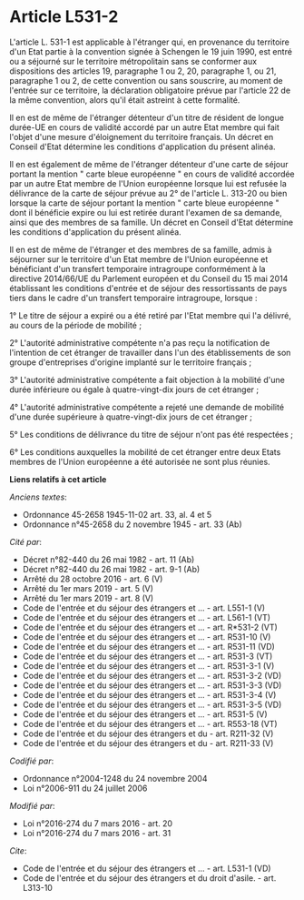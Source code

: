 # Article L531-2

L'article L. 531-1 est applicable à l'étranger qui, en provenance du territoire d'un Etat partie à la convention signée à
Schengen le 19 juin 1990, est entré ou a séjourné sur le territoire métropolitain sans se conformer aux dispositions des
articles 19, paragraphe 1 ou 2, 20, paragraphe 1, ou 21, paragraphe 1 ou 2, de cette convention ou sans souscrire, au moment
de l'entrée sur ce territoire, la déclaration obligatoire prévue par l'article 22 de la même convention, alors qu'il était
astreint à cette formalité. 

Il en est de même de l'étranger détenteur d'un titre de résident de longue durée-UE en cours de validité accordé par un autre
Etat membre qui fait l'objet d'une mesure d'éloignement du territoire français. Un décret en Conseil d'Etat détermine les
conditions d'application du présent alinéa. 

Il en est également de même de l'étranger détenteur d'une carte de séjour portant la mention " carte bleue européenne " en
cours de validité accordée par un autre Etat membre de l'Union européenne lorsque lui est refusée la délivrance de la carte
de séjour prévue au 2° de l'article L. 313-20 ou bien lorsque la carte de séjour portant la mention " carte bleue européenne
" dont il bénéficie expire ou lui est retirée durant l'examen de sa demande, ainsi que des membres de sa famille. Un décret
en Conseil d'Etat détermine les conditions d'application du présent alinéa.

Il en est de même de l'étranger et des membres de sa famille, admis à séjourner sur le territoire d'un Etat membre de l'Union
européenne et bénéficiant d'un transfert temporaire intragroupe conformément à la directive 2014/66/UE du Parlement européen
et du Conseil du 15 mai 2014 établissant les conditions d'entrée et de séjour des ressortissants de pays tiers dans le cadre
d'un transfert temporaire intragroupe, lorsque : 

1° Le titre de séjour a expiré ou a été retiré par l'Etat membre qui l'a délivré, au cours de la période de mobilité ; 

2° L'autorité administrative compétente n'a pas reçu la notification de l'intention de cet étranger de travailler dans l'un
des établissements de son groupe d'entreprises d'origine implanté sur le territoire français ; 

3° L'autorité administrative compétente a fait objection à la mobilité d'une durée inférieure ou égale à quatre-vingt-dix
jours de cet étranger ; 

4° L'autorité administrative compétente a rejeté une demande de mobilité d'une durée supérieure à quatre-vingt-dix jours de
cet étranger ; 

5° Les conditions de délivrance du titre de séjour n'ont pas été respectées ; 

6° Les conditions auxquelles la mobilité de cet étranger entre deux Etats membres de l'Union européenne a été autorisée ne
sont plus réunies.

**Liens relatifs à cet article**

_Anciens textes_:

  - Ordonnance 45-2658 1945-11-02 art. 33, al. 4 et 5
  - Ordonnance n°45-2658 du 2 novembre 1945 - art. 33 (Ab)

_Cité par_:

  - Décret n°82-440 du 26 mai 1982 - art. 11 (Ab)
  - Décret n°82-440 du 26 mai 1982 - art. 9-1 (Ab)
  - Arrêté du 28 octobre 2016 - art. 6 (V)
  - Arrêté du 1er mars 2019 - art. 5 (V)
  - Arrêté du 1er mars 2019 - art. 8 (V)
  - Code de l'entrée et du séjour des étrangers et ... - art. L551-1 (V)
  - Code de l'entrée et du séjour des étrangers et ... - art. L561-1 (VT)
  - Code de l'entrée et du séjour des étrangers et ... - art. R*531-2 (VT)
  - Code de l'entrée et du séjour des étrangers et ... - art. R531-10 (V)
  - Code de l'entrée et du séjour des étrangers et ... - art. R531-11 (VD)
  - Code de l'entrée et du séjour des étrangers et ... - art. R531-3 (VT)
  - Code de l'entrée et du séjour des étrangers et ... - art. R531-3-1 (V)
  - Code de l'entrée et du séjour des étrangers et ... - art. R531-3-2 (VD)
  - Code de l'entrée et du séjour des étrangers et ... - art. R531-3-3 (VD)
  - Code de l'entrée et du séjour des étrangers et ... - art. R531-3-4 (V)
  - Code de l'entrée et du séjour des étrangers et ... - art. R531-3-5 (VD)
  - Code de l'entrée et du séjour des étrangers et ... - art. R531-5 (V)
  - Code de l'entrée et du séjour des étrangers et ... - art. R553-18 (VT)
  - Code de l'entrée et du séjour des étrangers et du  - art. R211-32 (V)
  - Code de l'entrée et du séjour des étrangers et du  - art. R211-33 (V)

_Codifié par_:

  - Ordonnance n°2004-1248 du 24 novembre 2004
  - Loi n°2006-911 du 24 juillet 2006

_Modifié par_:

  - Loi n°2016-274 du 7 mars 2016 - art. 20
  - Loi n°2016-274 du 7 mars 2016 - art. 31

_Cite_:

  - Code de l'entrée et du séjour des étrangers et ... - art. L531-1 (VD)
  - Code de l'entrée et du séjour des étrangers et du droit d'asile. - art. L313-10
